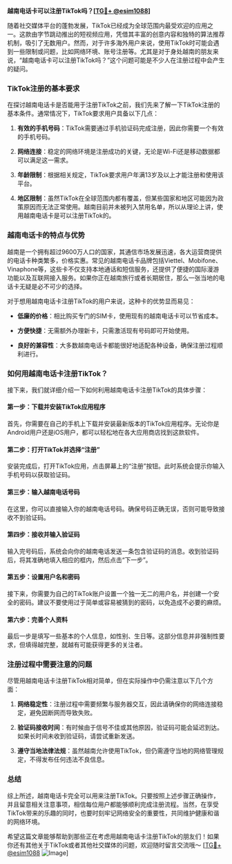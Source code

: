 **越南电话卡可以注册TikTok吗？[[TG💪+ @esim1088](https://t.me/s/esim1088)]**

随着社交媒体平台的蓬勃发展，TikTok已经成为全球范围内最受欢迎的应用之一。这款由字节跳动推出的短视频应用，凭借其丰富的创意内容和独特的算法推荐机制，吸引了无数用户。然而，对于许多海外用户来说，使用TikTok时可能会遇到一些限制或问题，比如网络环境、账号注册等。尤其是对于身处越南的朋友来说，“越南电话卡可以注册TikTok吗？”这个问题可能是不少人在注册过程中会产生的疑问。

### TikTok注册的基本要求

在探讨越南电话卡是否能用于注册TikTok之前，我们先来了解一下TikTok注册的基本条件。通常情况下，TikTok要求用户具备以下几点：

1. **有效的手机号码**：TikTok需要通过手机验证码完成注册，因此你需要一个有效的手机号码。
   
2. **网络连接**：稳定的网络环境是注册成功的关键，无论是Wi-Fi还是移动数据都可以满足这一需求。

3. **年龄限制**：根据相关规定，TikTok要求用户年满13岁及以上才能注册和使用该平台。

4. **地区限制**：虽然TikTok在全球范围内都有覆盖，但某些国家和地区可能因为政策原因而无法正常使用。越南目前并未被列入禁用名单，所以从理论上讲，使用越南电话卡是可以注册TikTok的。

### 越南电话卡的特点与优势

越南是一个拥有超过9600万人口的国家，其通信市场发展迅速，各大运营商提供的电话卡种类繁多，价格实惠。常见的越南电话卡品牌包括Viettel、Mobifone、Vinaphone等，这些卡不仅支持本地通话和短信服务，还提供了便捷的国际漫游功能以及互联网接入服务。如果你正在越南旅行或者长期居住，那么一张当地的电话卡无疑是必不可少的选择。

对于想用越南电话卡注册TikTok的用户来说，这种卡的优势显而易见：

- **低廉的价格**：相比购买专门的SIM卡，使用现有的越南电话卡可以节省成本。
  
- **方便快捷**：无需额外办理新卡，只需激活现有号码即可开始使用。

- **良好的兼容性**：大多数越南电话卡都能很好地适配各种设备，确保注册过程顺利进行。

### 如何用越南电话卡注册TikTok？

接下来，我们就详细介绍一下如何利用越南电话卡注册TikTok的具体步骤：

#### 第一步：下载并安装TikTok应用程序
首先，你需要在自己的手机上下载并安装最新版本的TikTok应用程序。无论你是Android用户还是iOS用户，都可以轻松地在各大应用商店找到这款软件。

#### 第二步：打开TikTok并选择“注册”
安装完成后，打开TikTok应用，点击屏幕上的“注册”按钮。此时系统会提示你输入手机号码以获取验证码。

#### 第三步：输入越南电话号码
在这里，你可以直接输入你的越南电话号码。确保号码正确无误，否则可能导致接收不到验证码。

#### 第四步：接收并输入验证码
输入完号码后，系统会向你的越南电话发送一条包含验证码的消息。收到验证码后，将其准确地填入相应的框内，然后点击“下一步”。

#### 第五步：设置用户名和密码
接下来，你需要为自己的TikTok账户设置一个独一无二的用户名，并创建一个安全的密码。建议不要使用过于简单或容易被猜到的密码，以免造成不必要的麻烦。

#### 第六步：完善个人资料
最后一步是填写一些基本的个人信息，如性别、生日等。这部分信息并非强制性要求，但填得越完整，就越有可能获得更多的关注者。

### 注册过程中需要注意的问题

尽管用越南电话卡注册TikTok相对简单，但在实际操作中仍需注意以下几个方面：

1. **网络稳定性**：注册过程中需要频繁与服务器交互，因此请确保你的网络连接稳定，避免因断网而导致失败。

2. **验证码接收时间**：有时候由于信号不佳或其他原因，验证码可能会延迟到达。如果长时间未收到验证码，请尝试重新发送。

3. **遵守当地法律法规**：虽然越南允许使用TikTok，但仍需遵守当地的网络管理规定，不得发布任何违法不良信息。

### 总结

综上所述，越南电话卡完全可以用来注册TikTok。只要按照上述步骤正确操作，并且留意相关注意事项，相信每位用户都能够顺利完成注册流程。当然，在享受TikTok带来的乐趣的同时，也要时刻牢记网络安全的重要性，共同维护健康和谐的网络环境。

希望这篇文章能够帮助到那些正在考虑用越南电话卡注册TikTok的朋友们！如果你还有其他关于TikTok或者其他社交媒体的问题，欢迎随时留言交流哦～ [[TG💪+ @esim1088](https://t.me/s/esim1088) ![Image](https://i.postimg.cc/4NQfJmqS/Snipaste-2025-05-13-00-14-12.png)]
